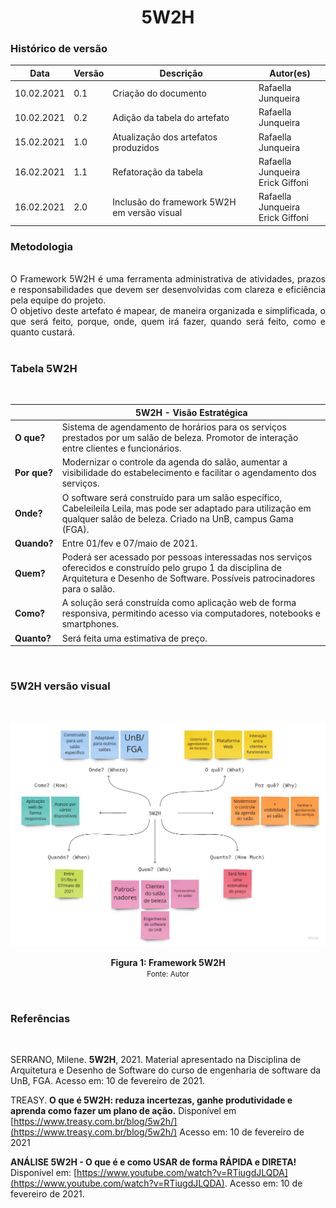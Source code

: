 # <center> 5W2H
### Histórico de versão<br>
|Data | Versão | Descrição | Autor(es)
| -- | -- | -- | -- |
| 10.02.2021 | 0.1 | Criação do documento | Rafaella Junqueira ||
| 10.02.2021 | 0.2 | Adição da tabela do artefato | Rafaella Junqueira |
| 15.02.2021 | 1.0 | Atualização dos artefatos produzidos | Rafaella Junqueira |
| 16.02.2021 | 1.1 | Refatoração da tabela | Rafaella Junqueira <br> Erick Giffoni |
| 16.02.2021 | 2.0 | Inclusão do framework 5W2H em versão visual | Rafaella Junqueira <br> Erick Giffoni |

### Metodologia

<div align="justify">

<br>O Framework 5W2H é uma ferramenta administrativa de atividades, prazos e responsabilidades que devem ser desenvolvidas com clareza e eficiência pela equipe do projeto. 
<br>O objetivo deste artefato é mapear, de maneira organizada e simplificada, o que será feito, porque, onde, quem irá fazer, quando será feito, como e quanto custará.<br><br>
</div>

### Tabela 5W2H
<br>

| | <center>5W2H - Visão Estratégica|
--|--|
**O que?** | Sistema de agendamento de horários para os serviços prestados por um salão de beleza. Promotor de interação entre clientes e funcionários.
**Por que?** | Modernizar o controle da agenda do salão, aumentar a visibilidade do estabelecimento e facilitar o agendamento dos serviços.
**Onde?** | O software será construído para um salão específico, Cabeleileila Leila, mas pode ser adaptado para utilização em qualquer salão de beleza. Criado na UnB, campus Gama (FGA).
**Quando?** | Entre 01/fev e 07/maio de 2021.
**Quem?** | Poderá ser acessado por pessoas interessadas nos serviços oferecidos e construído pelo grupo 1 da disciplina de Arquitetura e Desenho de Software. Possíveis patrocinadores para o salão.
**Como?** | A solução será construída como aplicação web de forma responsiva, permitindo acesso via computadores, notebooks e smartphones. 
**Quanto?**| Será feita uma estimativa de preço.
<br>

### 5W2H versão visual
<br>
<p align="center">
<img src='../../img/5w2h.jpg'>
  <figcaption align='center'>
    <b>Figura 1: Framework 5W2H</b>
    </br>
    <small>Fonte: Autor</small>
  </figcaption>
</p></br>

### Referências
<br>

SERRANO, Milene. **5W2H**, 2021. Material apresentado na Disciplina de Arquitetura e Desenho de Software do curso de engenharia de software da UnB, FGA. Acesso em: 10 de fevereiro de 2021.

TREASY. **O que é 5W2H: reduza incertezas, ganhe produtividade e aprenda como fazer um plano de ação.** Disponível em [https://www.treasy.com.br/blog/5w2h/](https://www.treasy.com.br/blog/5w2h/) Acesso em: 10 de fevereiro de 2021

**ANÁLISE 5W2H - O que é e como USAR de forma RÁPIDA e DIRETA!** Disponível em: [https://www.youtube.com/watch?v=RTiugdJLQDA](https://www.youtube.com/watch?v=RTiugdJLQDA). Acesso em: 10 de fevereiro de 2021.
